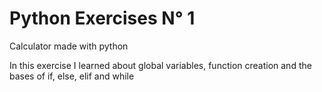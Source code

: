 # Python Exercises N° 1
Calculator made with python

In this exercise I learned about global variables, function creation and the bases of if, else, elif and while
